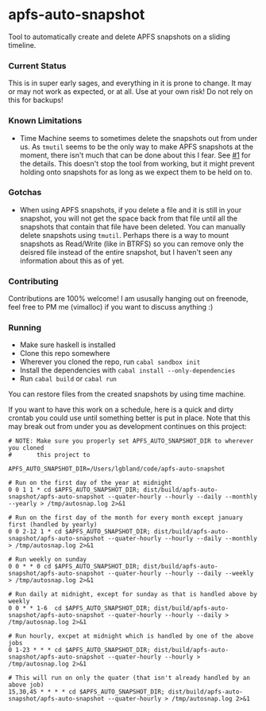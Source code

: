 # apfs-auto-snapshot
Tool to automatically create and delete APFS snapshots on a sliding timeline.

### Current Status
This is in super early sages, and everything in it is prone to change. It may
or may not work as expected, or at all. Use at your own risk! Do not rely on
this for backups!

### Known Limitations
* Time Machine seems to sometimes delete the snapshots out from under us. As
  `tmutil` seems to be the only way to make APFS snapshots at the moment, there
  isn't much that can be done about this I fear. See [#1](/../../issues/1) for
  the details. This doesn't stop the tool from working, but it might prevent
  holding onto snapshots for as long as we expect them to be held on to.

### Gotchas
* When using APFS snapshots, if you delete a file and it is still in your snapshot,
you will not get the space back from that file until all the snapshots that contain
that file have been deleted. You can manually delete snapshots using `tmutil`.
Perhaps there is a way to mount snapshots as Read/Write (like in BTRFS) so you
can remove only the deisred file instead of the entire snapshot, but I haven't
seen any information about this as of yet.

### Contributing
Contributions are 100% welcome! I am ususally hanging out on freenode, feel
free to PM me (vimalloc) if you want to discuss anything :)

### Running
* Make sure haskell is installed
* Clone this repo somewhere
* Wherever you cloned the repo, run `cabal sandbox init`
* Install the dependencies with `cabal install --only-dependencies`
* Run `cabal build` or `cabal run`

You can restore files from the created snapshots by using time machine.

If you want to have this work on a schedule, here is a quick and dirty crontab
you could use until something better is put in place. Note that this may
break out from under you as development continues on this project:
```cron
# NOTE: Make sure you properly set APFS_AUTO_SNAPSHOT_DIR to wherever you cloned
#       this project to

APFS_AUTO_SNAPSHOT_DIR=/Users/lgbland/code/apfs-auto-snapshot

# Run on the first day of the year at midnight
0 0 1 1 * cd $APFS_AUTO_SNAPSHOT_DIR; dist/build/apfs-auto-snapshot/apfs-auto-snapshot --quater-hourly --hourly --daily --monthly --yearly > /tmp/autosnap.log 2>&1

# Run on the first day of the month for every month except january first (handled by yearly)
0 0 2-12 1 * cd $APFS_AUTO_SNAPSHOT_DIR; dist/build/apfs-auto-snapshot/apfs-auto-snapshot --quater-hourly --hourly --daily --monthly > /tmp/autosnap.log 2>&1

# Run weekly on sunday
0 0 * * 0 cd $APFS_AUTO_SNAPSHOT_DIR; dist/build/apfs-auto-snapshot/apfs-auto-snapshot --quater-hourly --hourly --daily --weekly > /tmp/autosnap.log 2>&1

# Run daily at midnight, except for sunday as that is handled above by weekly
0 0 * * 1-6  cd $APFS_AUTO_SNAPSHOT_DIR; dist/build/apfs-auto-snapshot/apfs-auto-snapshot --quater-hourly --hourly --daily > /tmp/autosnap.log 2>&1

# Run hourly, excpet at midnight which is handled by one of the above jobs
0 1-23 * * * cd $APFS_AUTO_SNAPSHOT_DIR; dist/build/apfs-auto-snapshot/apfs-auto-snapshot --quater-hourly --hourly > /tmp/autosnap.log 2>&1

# This will run on only the quater (that isn't already handled by an above job)
15,30,45 * * * * cd $APFS_AUTO_SNAPSHOT_DIR; dist/build/apfs-auto-snapshot/apfs-auto-snapshot --quater-hourly > /tmp/autosnap.log 2>&1
```
